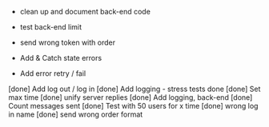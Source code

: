 ﻿
* clean up and document back-end code
* test back-end limit

* send wrong token with order
* Add & Catch state errors
* Add error retry / fail

[done] Add log out / log in 
[done] Add logging - stress tests done
[done] Set max time 
[done] unify server replies
[done] Add logging, back-end
[done] Count messages sent
[done] Test with 50 users for x time
[done] wrong log in name
[done] send wrong order format
